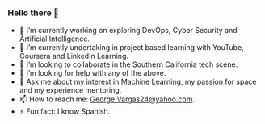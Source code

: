### Hello there 👋

- 🔭 I’m currently working on exploring DevOps, Cyber Security and Artificial Intelligence.
- 🌱 I’m currently undertaking in project based learning with YouTube, Coursera and LinkedIn Learning.
- 👯 I’m looking to collaborate in the Southern California tech scene.
- 🤔 I’m looking for help with any of the above.
- 💬 Ask me about my interest in Machine Learning, my passion for space and my experience mentoring.
- 📫 How to reach me: George.Vargas24@yahoo.com.
- ⚡ Fun fact: I know Spanish.
